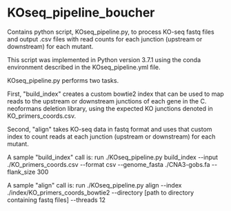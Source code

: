 # KOseq_pipeline_boucher

Contains python script, KOseq_pipeline.py, to process KO-seq fastq files and output .csv files with read counts for each junction (upstream or downstream) for each mutant.

This script was implemented in Python version 3.7.1 using the conda environment described in the KOseq_pipeline.yml file.

KOseq_pipeline.py performs two tasks.

First, "build_index" creates a custom bowtie2 index that can be used to map reads to the upstream or downstream junctions of each gene in the C. neoformans deletion library, using the expected KO junctions denoted in KO_primers_coords.csv.

Second, "align" takes KO-seq data in fastq format and uses that custom index to count reads at each junction (upstream or downstream) for each mutant.

A sample "build_index" call is:
run ./KOseq_pipeline.py build_index --input ./KO_primers_coords.csv --format csv --genome_fasta ./CNA3-gobs.fa --flank_size 300

A sample "align" call is:
run ./KOseq_pipeline.py align --index ./index/KO_primers_coords_bowtie2 --directory [path to directory containing fastq files] --threads 12
